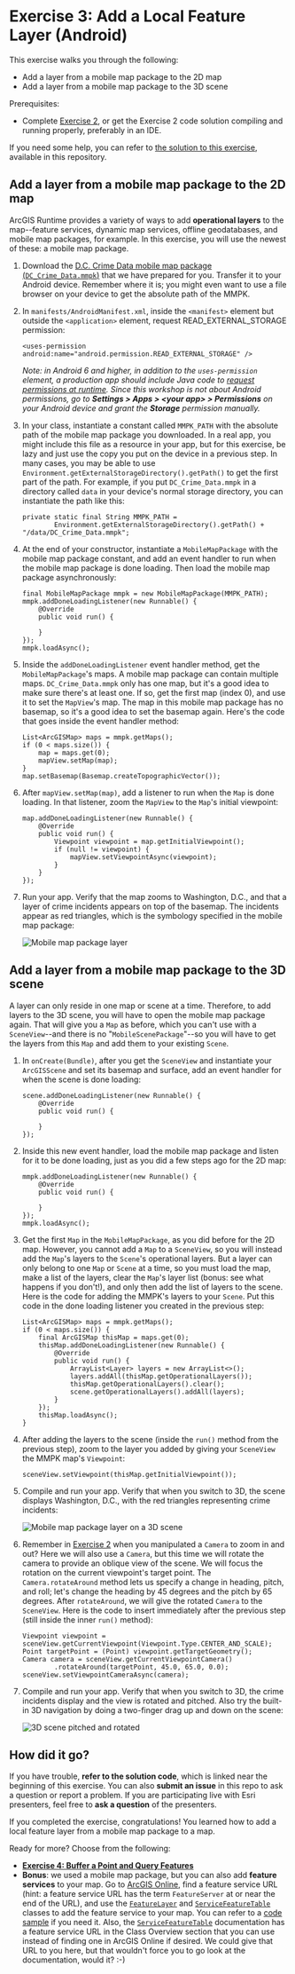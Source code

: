 # Exercise 3: Add a Local Feature Layer (Android)

This exercise walks you through the following:
- Add a layer from a mobile map package to the 2D map
- Add a layer from a mobile map package to the 3D scene

Prerequisites:
- Complete [Exercise 2](Exercise%202%20Zoom%20Buttons.md), or get the Exercise 2 code solution compiling and running properly, preferably in an IDE.

If you need some help, you can refer to [the solution to this exercise](../../solutions/Android/Ex3_LocFeatLyr), available in this repository.

## Add a layer from a mobile map package to the 2D map

ArcGIS Runtime provides a variety of ways to add **operational layers** to the map--feature services, dynamic map services, offline geodatabases, and mobile map packages, for example. In this exercise, you will use the newest of these: a mobile map package.

1. Download the [D.C. Crime Data mobile map package (`DC_Crime_Data.mmpk`)](../../data/DC_Crime_Data.mmpk) that we have prepared for you. Transfer it to your Android device. Remember where it is; you might even want to use a file browser on your device to get the absolute path of the MMPK.

1. In `manifests/AndroidManifest.xml`, inside the `<manifest>` element but outside the `<application>` element, request READ_EXTERNAL_STORAGE permission:

    ```
    <uses-permission android:name="android.permission.READ_EXTERNAL_STORAGE" />
    ```
    
    _Note: in Android 6 and higher, in addition to the `uses-permission` element, a production app should include Java code to [request permissions at runtime](https://developer.android.com/training/permissions/requesting.html). Since this workshop is not about Android permissions, go to **Settings > Apps > &lt;your app&gt; > Permissions** on your Android device and grant the **Storage** permission manually._

1. In your class, instantiate a constant called `MMPK_PATH` with the absolute path of the mobile map package you downloaded. In a real app, you might include this file as a resource in your app, but for this exercise, be lazy and just use the copy you put on the device in a previous step. In many cases, you may be able to use `Environment.getExternalStorageDirectory().getPath()` to get the first part of the path. For example, if you put `DC_Crime_Data.mmpk` in a directory called `data` in your device's normal storage directory, you can instantiate the path like this:

    ```
    private static final String MMPK_PATH =
            Environment.getExternalStorageDirectory().getPath() + "/data/DC_Crime_Data.mmpk";
    ```
    
1. At the end of your constructor, instantiate a `MobileMapPackage` with the mobile map package constant, and add an event handler to run when the mobile map package is done loading. Then load the mobile map package asynchronously:

    ```
    final MobileMapPackage mmpk = new MobileMapPackage(MMPK_PATH);
    mmpk.addDoneLoadingListener(new Runnable() {
        @Override
        public void run() {

        }
    });
    mmpk.loadAsync();
    ```
    
1. Inside the `addDoneLoadingListener` event handler method, get the `MobileMapPackage`'s maps. A mobile map package can contain multiple maps. `DC_Crime_Data.mmpk` only has one map, but it's a good idea to make sure there's at least one. If so, get the first map (index 0), and use it to set the `MapView`'s map. The map in this mobile map package has no basemap, so it's a good idea to set the basemap again. Here's the code that goes inside the event handler method:

    ```
    List<ArcGISMap> maps = mmpk.getMaps();
    if (0 < maps.size()) {
        map = maps.get(0);
        mapView.setMap(map);
    }
    map.setBasemap(Basemap.createTopographicVector());
    ```

1. After `mapView.setMap(map)`, add a listener to run when the `Map` is done loading. In that listener, zoom the `MapView` to the `Map`'s initial viewpoint:

    ```
    map.addDoneLoadingListener(new Runnable() {
        @Override
        public void run() {
            Viewpoint viewpoint = map.getInitialViewpoint();
            if (null != viewpoint) {
                mapView.setViewpointAsync(viewpoint);
            }
        }
    });
    ```

1. Run your app. Verify that the map zooms to Washington, D.C., and that a layer of crime incidents appears on top of the basemap. The incidents appear as red triangles, which is the symbology specified in the mobile map package:

    ![Mobile map package layer](05-mmpk-layer.png)
    
## Add a layer from a mobile map package to the 3D scene

A layer can only reside in one map or scene at a time. Therefore, to add layers to the 3D scene, you will have to open the mobile map package again. That will give you a `Map` as before, which you can't use with a `SceneView`--and there is no "`MobileScenePackage`"--so you will have to get the layers from this `Map` and add them to your existing `Scene`.

1. In `onCreate(Bundle)`, after you get the `SceneView` and instantiate your `ArcGISScene` and set its basemap and surface, add an event handler for when the scene is done loading:

    ```
    scene.addDoneLoadingListener(new Runnable() {
        @Override
        public void run() {
            
        }
    });
    ```

1. Inside this new event handler, load the mobile map package and listen for it to be done loading, just as you did a few steps ago for the 2D map:

    ```
    mmpk.addDoneLoadingListener(new Runnable() {
        @Override
        public void run() {
            
        }
    });
    mmpk.loadAsync();
    ```

1. Get the first `Map` in the `MobileMapPackage`, as you did before for the 2D map. However, you cannot add a `Map` to a `SceneView`, so you will instead add the `Map`'s layers to the `Scene`'s operational layers. But a layer can only belong to one `Map` or `Scene` at a time, so you must load the map, make a list of the layers, clear the `Map`'s layer list (bonus: see what happens if you don't!), and only then add the list of layers to the scene. Here is the code for adding the MMPK's layers to your `Scene`. Put this code in the done loading listener you created in the previous step:

    ```
    List<ArcGISMap> maps = mmpk.getMaps();
    if (0 < maps.size()) {
        final ArcGISMap thisMap = maps.get(0);
        thisMap.addDoneLoadingListener(new Runnable() {
            @Override
            public void run() {
                ArrayList<Layer> layers = new ArrayList<>();
                layers.addAll(thisMap.getOperationalLayers());
                thisMap.getOperationalLayers().clear();
                scene.getOperationalLayers().addAll(layers);
            }
        });
        thisMap.loadAsync();
    }
    ```

1. After adding the layers to the scene (inside the `run()` method from the previous step), zoom to the layer you added by giving your `SceneView` the MMPK map's `Viewpoint`:

    ```
    sceneView.setViewpoint(thisMap.getInitialViewpoint());
    ```
    
1. Compile and run your app. Verify that when you switch to 3D, the scene displays Washington, D.C., with the red triangles representing crime incidents:

    ![Mobile map package layer on a 3D scene](06-mmpk-layer-scene.jpg)

1. Remember in [Exercise 2](Exercise%202%20Zoom%20Buttons.md#zoom-in-and-out-on-the-map-and-the-scene) when you manipulated a `Camera` to zoom in and out? Here we will also use a `Camera`, but this time we will rotate the camera to provide an oblique view of the scene. We will focus the rotation on the current viewpoint's target point. The `Camera.rotateAround` method lets us specify a change in heading, pitch, and roll; let's change the heading by 45 degrees and the pitch by 65 degrees. After `rotateAround`, we will give the rotated `Camera` to the `SceneView`. Here is the code to insert immediately after the previous step (still inside the inner `run()` method):

    ```
    Viewpoint viewpoint = sceneView.getCurrentViewpoint(Viewpoint.Type.CENTER_AND_SCALE);
    Point targetPoint = (Point) viewpoint.getTargetGeometry();
    Camera camera = sceneView.getCurrentViewpointCamera()
            .rotateAround(targetPoint, 45.0, 65.0, 0.0);
    sceneView.setViewpointCameraAsync(camera);
    ```

1. Compile and run your app. Verify that when you switch to 3D, the crime incidents display and the view is rotated and pitched. Also try the built-in 3D navigation by doing a two-finger drag up and down on the scene:

    ![3D scene pitched and rotated](07-mmpk-layer-scene-rotated.jpg)

## How did it go?

If you have trouble, **refer to the solution code**, which is linked near the beginning of this exercise. You can also **submit an issue** in this repo to ask a question or report a problem. If you are participating live with Esri presenters, feel free to **ask a question** of the presenters.

If you completed the exercise, congratulations! You learned how to add a local feature layer from a mobile map package to a map.

Ready for more? Choose from the following:

- [**Exercise 4: Buffer a Point and Query Features**](Exercise%204%20Buffer%20and%20Query.md)
- **Bonus**: we used a mobile map package, but you can also add **feature services** to your map. Go to [ArcGIS Online](http://www.arcgis.com/home/index.html), find a feature service URL (hint: a feature service URL has the term `FeatureServer` at or near the end of the URL), and use the [`FeatureLayer`](https://developers.arcgis.com/android/latest/api-reference/reference/com/esri/arcgisruntime/layers/FeatureLayer.html) and [`ServiceFeatureTable`](https://developers.arcgis.com/android/latest/api-reference/reference/com/esri/arcgisruntime/data/ServiceFeatureTable.html) classes to add the feature service to your map. You can refer to a [code sample](https://developers.arcgis.com/android/latest/sample-code/feature-layer-feature-service.htm) if you need it. Also, the [`ServiceFeatureTable`](https://developers.arcgis.com/android/latest/api-reference/reference/com/esri/arcgisruntime/data/ServiceFeatureTable.html) documentation has a feature service URL in the Class Overview section that you can use instead of finding one in ArcGIS Online if desired. We could give that URL to you here, but that wouldn't force you to go look at the documentation, would it? :-)
